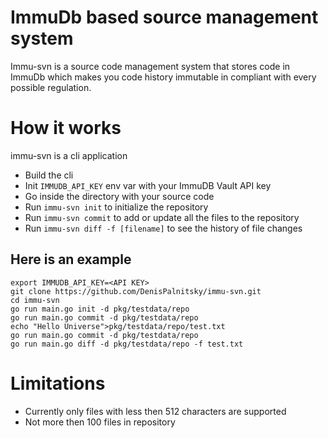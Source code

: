 # ImmuDb based source management system

Immu-svn is a source code management system that stores code in ImmuDb which makes you code history immutable in compliant with every possible regulation.

# How it works
immu-svn is a cli application

- Build the cli
- Init `IMMUDB_API_KEY` env var with your ImmuDB Vault API key 
- Go inside the directory with your source code
- Run `immu-svn init` to initialize the repository 
- Run `immu-svn commit` to add or update all the files to the repository
- Run `immu-svn diff -f [filename]` to see the history of file changes

## Here is an example
```
export IMMUDB_API_KEY=<API KEY>
git clone https://github.com/DenisPalnitsky/immu-svn.git
cd immu-svn
go run main.go init -d pkg/testdata/repo
go run main.go commit -d pkg/testdata/repo
echo "Hello Universe">pkg/testdata/repo/test.txt
go run main.go commit -d pkg/testdata/repo
go run main.go diff -d pkg/testdata/repo -f test.txt
```

# Limitations
- Currently only files with less then 512 characters are supported
- Not more then 100 files in repository






